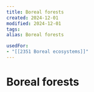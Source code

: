 ```yaml
---
title: Boreal forests
created: 2024-12-01
modified: 2024-12-01
tags: 
alias: Boreal forests

usedFor:
- "[[2351 Boreal ecosystems]]"
---
```

# Boreal forests
